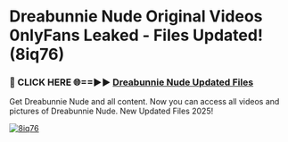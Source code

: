 # Dreabunnie Nude Original Videos 0nlyFans Leaked - Files Updated! (8iq76)

<h3>🔴 CLICK HERE 🌐==►► <a href="https://tinyurl.com/4mcuefdz" rel="nofollow">Dreabunnie Nude Updated Files</a></h3>

Get Dreabunnie Nude and all content. Now you can access all videos and pictures of Dreabunnie Nude. New Updated Files 2025!

[![8iq76](https://i.imgur.com/StAQSOY.gif)](https://tinyurl.com/4mcuefdz)
